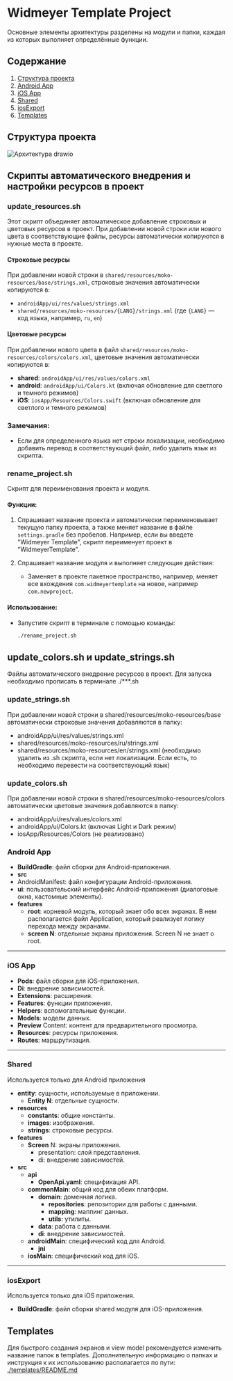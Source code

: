 
# Widmeyer Template Project

Основные элементы архитектуры разделены на модули и папки, каждая из которых выполняет определённые функции.

## Содержание
1. [Структура проекта](#структура-проекта)
2. [Android App](#android-app)
3. [iOS App](#ios-app)
4. [Shared](#shared)
5. [iosExport](#iosexport)
6. [Templates](#templates)

## Структура проекта
![Архитектура drawio](https://github.com/user-attachments/assets/adab02e3-3c4c-4275-b553-56184033230c)

## Скрипты автоматического внедрения и настройки ресурсов в проект

### update_resources.sh
Этот скрипт объединяет автоматическое добавление строковых и цветовых ресурсов в проект. При добавлении новой строки или нового цвета в соответствующие файлы, ресурсы автоматически копируются в нужные места в проекте.

#### Строковые ресурсы
При добавлении новой строки в `shared/resources/moko-resources/base/strings.xml`, строковые значения автоматически копируются в:

- `androidApp/ui/res/values/strings.xml` 
- `shared/resources/moko-resources/{LANG}/strings.xml` (где `{LANG}` — код языка, например, `ru`, `en`)

#### Цветовые ресурсы
При добавлении нового цвета в файл `shared/resources/moko-resources/colors/colors.xml`, цветовые значения автоматически копируются в:

- **shared**: `androidApp/ui/res/values/colors.xml` 
- **android**: `androidApp/ui/Colors.kt` (включая обновление для светлого и темного режимов)
- **iOS**: `iosApp/Resources/Colors.swift` (включая обновление для светлого и темного режимов)

### Замечания:
- Если для определенного языка нет строки локализации, необходимо добавить перевод в соответствующий файл, либо удалить язык из скрипта.

### rename_project.sh
Скрипт для переименования проекта и модуля.

#### Функции:
1. Спрашивает название проекта и автоматически переименовывает текущую папку проекта, а также меняет название в файле `settings.gradle` без пробелов. 
   Например, если вы введете "Widmeyer Template", скрипт переименует проект в "WidmeyerTemplate".
   
2. Спрашивает название модуля и выполняет следующие действия:
   - Заменяет в проекте пакетное пространство, например, меняет все вхождения `com.widmeyertemplate` на новое, например `com.newproject`.

#### Использование:
- Запустите скрипт в терминале с помощью команды:
  ```bash
  ./rename_project.sh
  ```


## update_colors.sh и update_strings.sh
Файлы автоматического внедрение ресурсов в проект. Для запуска необходимо прописать в терминале ./***.sh
### update_strings.sh
При добавлении новой строки в shared/resources/moko-resources/base автоматически строковые значения добавляются в папку:
- androidApp/ui/res/values/strings.xml 
- shared/resources/moko-resources/ru/strings.xml 
- shared/resources/moko-resources/en/strings.xml (необходимо удалить из .sh скрипта, если нет локализации. Если есть, то необходимо перевести на соответствующий язык)
### update_colors.sh
При добавлении новой строки в shared/resources/moko-resources/colors автоматически цветовые значения добавляются в папку:
- androidApp/ui/res/values/colors.xml 
- androidApp/ui/Colors.kt (включая Light и Dark режим)
- iosApp/Resources/Colors (не реализовано)

### Android App
- **BuildGradle**: файл сборки для Android-приложения.
- **src**
- AndroidManifest: файл конфигурации Android-приложения.
- **ui**: пользовательский интерфейс Android-приложения (диалоговые окна, кастомные элементы).
- **features**
  - **root**: корневой модуль, который знает обо всех экранах. В нем располагается файл Application, который реализует логику перехода между экранами.
  - **screen N**: отдельные экраны приложения. Screen N не знает о root.
---
### iOS App
- **Pods**: файл сборки для iOS-приложения.
- **Di**: внедрение зависимостей.
- **Extensions**: расширения.
- **Features**: функции приложения.
- **Helpers**: вспомогательные функции.
- **Models**: модели данных.
- **Preview** Content: контент для предварительного просмотра.
- **Resources**: ресурсы приложения.
- **Routes**: маршрутизация.
---
### Shared
Используется только для Android приложения

- **entity**: сущности, используемые в приложении.
  - **Entity N**: отдельные сущности.
- **resources**
  - **constants**: общие константы.
  - **images**: изображения.
  - **strings**: строковые ресурсы.
- **features**
  - **Screen** N: экраны приложения.
    - presentation: слой представления.
    - di: внедрение зависимостей.
- **src**
  - **api**
    - **OpenApi.yaml**: спецификация API.
  - **commonMain**: общий код для обеих платформ.
    - **domain**: доменная логика.
      - **repositories**: репозитории для работы с данными.
      - **mapping**: маппинг данных.
      - **utils**: утилиты.
    - **data**: работа с данными.
    - **di**: внедрение зависимостей.
  - **androidMain**: специфический код для Android.
    - **jni**
  - **iosMain**: специфический код для iOS.
---
### iosExport
Используется только для iOS приложения.

- **BuildGradle**: файл сборки shared модуля для iOS-приложения.

## Templates

Для быстрого создания экранов и view model рекомендуется изменить название папок в templates. Дополнительную информацию о папках и инструкция к их использованию располагается по пути: [./templates/README.md](./templates/README.md)
